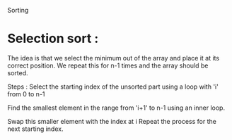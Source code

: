 Sorting

# Selection sort :
The idea is that we select the minimum out of the array and place it at its correct position.  We repeat this for n-1 times and the array should be sorted.

Steps :
Select the starting index of the unsorted part using a loop with 'i' from 0 to n-1

Find the smallest element in the range from 'i+1' to n-1 using an inner loop.

Swap this smaller element with the index at i
Repeat the process for the next starting index.




